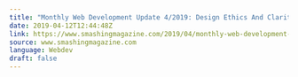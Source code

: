 ```yaml
---
title: "Monthly Web Development Update 4/2019: Design Ethics And Clarity Over Style"
date: 2019-04-12T12:44:48Z
link: https://www.smashingmagazine.com/2019/04/monthly-web-development-update-4-2019/
source: www.smashingmagazine.com
language: Webdev
draft: false
---
```

